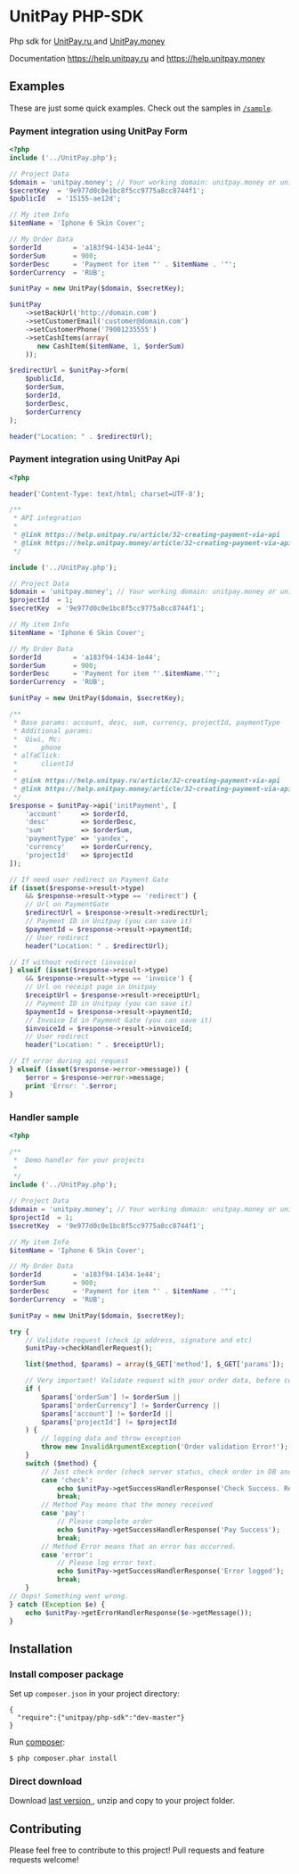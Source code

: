 # UnitPay PHP-SDK
Php sdk for [UnitPay.ru ](https://unitpay.ru) and [UnitPay.money ](https://unitpay.money)
 
Documentation https://help.unitpay.ru and https://help.unitpay.money

## Examples ##
These are just some quick examples. Check out the samples in [`/sample`](https://github.com/unitpay/php-sdk/blob/master/sample).

### Payment integration using UnitPay Form
```php
<?php
include ('../UnitPay.php');

// Project Data
$domain = 'unitpay.money'; // Your working domain: unitpay.money or unitpay.ru
$secretKey  = '9e977d0c0e1bc8f5cc9775a8cc8744f1';
$publicId   = '15155-ae12d';

// My item Info
$itemName = 'Iphone 6 Skin Cover';

// My Order Data
$orderId        = 'a183f94-1434-1e44';
$orderSum       = 900;
$orderDesc      = 'Payment for item "' . $itemName . '"';
$orderCurrency  = 'RUB';

$unitPay = new UnitPay($domain, $secretKey);

$unitPay
    ->setBackUrl('http://domain.com')
    ->setCustomerEmail('customer@domain.com')
    ->setCustomerPhone('79001235555')
    ->setCashItems(array(
       new CashItem($itemName, 1, $orderSum) 
    ));

$redirectUrl = $unitPay->form(
    $publicId,
    $orderSum,
    $orderId,
    $orderDesc,
    $orderCurrency
);

header("Location: " . $redirectUrl);
```

### Payment integration using UnitPay Api

```php
<?php

header('Content-Type: text/html; charset=UTF-8');

/**
 * API integration
 *
 * @link https://help.unitpay.ru/article/32-creating-payment-via-api
 * @link https://help.unitpay.money/article/32-creating-payment-via-api
 */

include ('../UnitPay.php');

// Project Data
$domain = 'unitpay.money'; // Your working domain: unitpay.money or unitpay.ru
$projectId  = 1;
$secretKey  = '9e977d0c0e1bc8f5cc9775a8cc8744f1';

// My item Info
$itemName = 'Iphone 6 Skin Cover';

// My Order Data
$orderId        = 'a183f94-1434-1e44';
$orderSum       = 900;
$orderDesc      = 'Payment for item "'.$itemName.'"';
$orderCurrency  = 'RUB';

$unitPay = new UnitPay($domain, $secretKey);

/**
 * Base params: account, desc, sum, currency, projectId, paymentType
 * Additional params:
 *  Qiwi, Mc:
 *      phone
 * alfaClick:
 *      clientId
 *
 * @link https://help.unitpay.ru/article/32-creating-payment-via-api
 * @link https://help.unitpay.money/article/32-creating-payment-via-api
 */
$response = $unitPay->api('initPayment', [
    'account'     => $orderId,
    'desc'        => $orderDesc,
    'sum'         => $orderSum,
    'paymentType' => 'yandex',
    'currency'    => $orderCurrency,
    'projectId'   => $projectId
]);

// If need user redirect on Payment Gate
if (isset($response->result->type)
    && $response->result->type == 'redirect') {
    // Url on PaymentGate
    $redirectUrl = $response->result->redirectUrl;
    // Payment ID in Unitpay (you can save it)
    $paymentId = $response->result->paymentId;
    // User redirect
    header("Location: " . $redirectUrl);

// If without redirect (invoice)
} elseif (isset($response->result->type)
    && $response->result->type == 'invoice') {
    // Url on receipt page in Unitpay
    $receiptUrl = $response->result->receiptUrl;
    // Payment ID in Unitpay (you can save it)
    $paymentId = $response->result->paymentId;
    // Invoice Id in Payment Gate (you can save it)
    $invoiceId = $response->result->invoiceId;
    // User redirect
    header("Location: " . $receiptUrl);

// If error during api request
} elseif (isset($response->error->message)) {
    $error = $response->error->message;
    print 'Error: '.$error;
}
```

### Handler sample

```php
<?php

/**
 *  Demo handler for your projects
 *
 */
include ('../UnitPay.php');

// Project Data
$domain = 'unitpay.money'; // Your working domain: unitpay.money or unitpay.ru
$projectId  = 1;
$secretKey  = '9e977d0c0e1bc8f5cc9775a8cc8744f1';

// My item Info
$itemName = 'Iphone 6 Skin Cover';

// My Order Data
$orderId        = 'a183f94-1434-1e44';
$orderSum       = 900;
$orderDesc      = 'Payment for item "' . $itemName . '"';
$orderCurrency  = 'RUB';

$unitPay = new UnitPay($domain, $secretKey);

try {
    // Validate request (check ip address, signature and etc)
    $unitPay->checkHandlerRequest();

    list($method, $params) = array($_GET['method'], $_GET['params']);

    // Very important! Validate request with your order data, before complete order
    if (
        $params['orderSum'] != $orderSum ||
        $params['orderCurrency'] != $orderCurrency ||
        $params['account'] != $orderId ||
        $params['projectId'] != $projectId
    ) {
        // logging data and throw exception
        throw new InvalidArgumentException('Order validation Error!');
    }
    switch ($method) {
        // Just check order (check server status, check order in DB and etc)
        case 'check':
            echo $unitPay->getSuccessHandlerResponse('Check Success. Ready to pay.');
            break;
        // Method Pay means that the money received
        case 'pay':
            // Please complete order
            echo $unitPay->getSuccessHandlerResponse('Pay Success');
            break;
        // Method Error means that an error has occurred.
        case 'error':
            // Please log error text.
            echo $unitPay->getSuccessHandlerResponse('Error logged');
            break;
    }
// Oops! Something went wrong.
} catch (Exception $e) {
    echo $unitPay->getErrorHandlerResponse($e->getMessage());
}
```

## Installation

### Install composer package
Set up `composer.json` in your project directory:
```
{
  "require":{"unitpay/php-sdk":"dev-master"}
}
```

Run [composer](http://getcomposer.org/doc/00-intro.md#installation):
```sh
$ php composer.phar install
```

### Direct download

Download [last version ](https://github.com/unitpay/php-sdk/archive/master.zip) , unzip and copy to your project folder.

## Contributing ##

Please feel free to contribute to this project! Pull requests and feature requests welcome!
